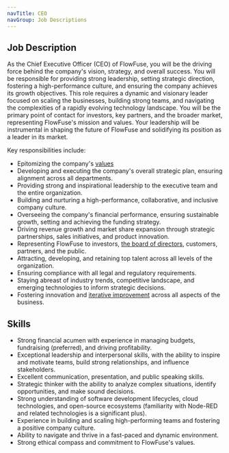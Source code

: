 ```yaml
---
navTitle: CEO
navGroup: Job Descriptions
---
```


## Job Description

As the Chief Executive Officer (CEO) of FlowFuse, you will be the driving force behind the company's vision, strategy, and overall success. You will be responsible for providing strong leadership, setting strategic direction, fostering a high-performance culture, and ensuring the company achieves its growth objectives. This role requires a dynamic and visionary leader focused on scaling the businesses, building strong teams, and navigating the complexities of a rapidly evolving technology landscape. You will be the primary point of contact for investors, key partners, and the broader market, representing FlowFuse's mission and values. Your leadership will be instrumental in shaping the future of FlowFuse and solidifying its position as a leader in its market.

Key responsibilities include:

* Epitomizing the company's [values](/handbook/company/values/)
* Developing and executing the company's overall strategic plan, ensuring alignment across all departments.
* Providing strong and inspirational leadership to the executive team and the entire organization.
* Building and nurturing a high-performance, collaborative, and inclusive company culture.
* Overseeing the company's financial performance, ensuring sustainable growth, setting and achieving the funding strategy.
* Driving revenue growth and market share expansion through strategic partnerships, sales initiatives, and product innovation.
* Representing FlowFuse to investors, [the board of directors](/handbook/company/board/), customers, partners, and the public.
* Attracting, developing, and retaining top talent across all levels of the organization.
* Ensuring compliance with all legal and regulatory requirements.
* Staying abreast of industry trends, competitive landscape, and emerging technologies to inform strategic decisions.
* Fostering innovation and [iterative improvement](/handbook/company/values/#%F0%9F%94%81-iterative-improvement) across all aspects of the business.

## Skills

* Strong financial acumen with experience in managing budgets, fundraising (preferred), and driving profitability.
* Exceptional leadership and interpersonal skills, with the ability to inspire and motivate teams, build strong relationships, and influence stakeholders.
* Excellent communication, presentation, and public speaking skills.
* Strategic thinker with the ability to analyze complex situations, identify opportunities, and make sound decisions.
* Strong understanding of software development lifecycles, cloud technologies, and open-source ecosystems (familiarity with Node-RED and related technologies is a significant plus).
* Experience in building and scaling high-performing teams and fostering a positive company culture.
* Ability to navigate and thrive in a fast-paced and dynamic environment.
* Strong ethical compass and commitment to FlowFuse's values.